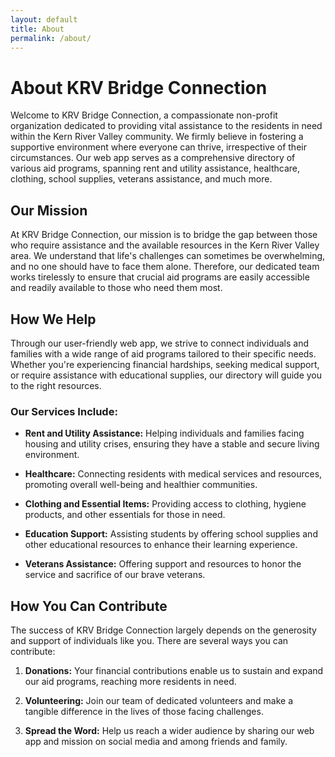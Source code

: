 ```yaml
---
layout: default
title: About
permalink: /about/
---
```

# About KRV Bridge Connection

Welcome to KRV Bridge Connection, a compassionate non-profit organization dedicated to providing vital assistance to the residents in need within the Kern River Valley community. We firmly believe in fostering a supportive environment where everyone can thrive, irrespective of their circumstances. Our web app serves as a comprehensive directory of various aid programs, spanning rent and utility assistance, healthcare, clothing, school supplies, veterans assistance, and much more.

## Our Mission

At KRV Bridge Connection, our mission is to bridge the gap between those who require assistance and the available resources in the Kern River Valley area. We understand that life's challenges can sometimes be overwhelming, and no one should have to face them alone. Therefore, our dedicated team works tirelessly to ensure that crucial aid programs are easily accessible and readily available to those who need them most.

## How We Help

Through our user-friendly web app, we strive to connect individuals and families with a wide range of aid programs tailored to their specific needs. Whether you're experiencing financial hardships, seeking medical support, or require assistance with educational supplies, our directory will guide you to the right resources.

### Our Services Include:

- **Rent and Utility Assistance:** Helping individuals and families facing housing and utility crises, ensuring they have a stable and secure living environment.

- **Healthcare:** Connecting residents with medical services and resources, promoting overall well-being and healthier communities.

- **Clothing and Essential Items:** Providing access to clothing, hygiene products, and other essentials for those in need.

- **Education Support:** Assisting students by offering school supplies and other educational resources to enhance their learning experience.

- **Veterans Assistance:** Offering support and resources to honor the service and sacrifice of our brave veterans.

## How You Can Contribute

The success of KRV Bridge Connection largely depends on the generosity and support of individuals like you. There are several ways you can contribute:

1. **Donations:** Your financial contributions enable us to sustain and expand our aid programs, reaching more residents in need.

2. **Volunteering:** Join our team of dedicated volunteers and make a tangible difference in the lives of those facing challenges.

3. **Spread the Word:** Help us reach a wider audience by sharing our web app and mission on social media and among friends and family.
